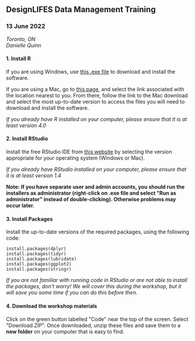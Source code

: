 ## DesignLIFES Data Management Training  
### 13 June 2022  

*Toronto, ON*  
*Danielle Quinn*  

#### 1. Install R  

If you are using Windows, use [this .exe file](https://cran.r-project.org/bin/windows/base/release.htm) to download and install the software.  

If you are using a Mac, go to [this page](https://cran.r-project.org/mirrors.html), and select the link associated with the location nearest to you. From there, follow the link to the Mac download and select the most up-to-date version to access the files you will need to download and install the software.  

*If you already have R installed on your computer, please ensure that it is at least version 4.0*

#### 2. Install RStudio  

Install the free RStudio IDE from [this website](https://www.rstudio.com/products/rstudio/download/#download) by selecting the version appropriate for your operating system (Windows or Mac).  

*If you already have RStudio installed on your computer, please ensure that it is at least version 1.4*

**Note: If you have separate user and admin accounts, you should run the installers as administrator (right-click on .exe file and select "Run as administrator" instead of double-clicking). Otherwise problems may occur later.**

#### 3. Install Packages  

Install the up-to-date versions of the required packages, using the following code:  

`install.packages(dplyr)`  
`install.packages(tidyr)`  
`install.packages(lubridate)`  
`install.packages(ggplot2)`  
`install.packages(stringr)`    

*If you are not familiar with running code in RStudio or are not able to install the packages, don't worry! We will cover this during the workshop, but it will save you some time if you can do this before then.*

#### 4. Download the workshop materials

Click on the green button labelled "Code" near the top of the screen. Select "Download ZIP". Once downloaded, unzip these files and save them to a **new folder** on your computer that is easy to find.  
